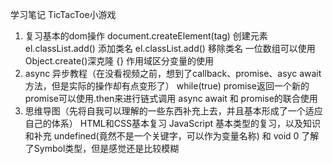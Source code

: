 学习笔记
TicTacToe小游戏
1. 复习基本的dom操作
    document.createElement(tag)  创建元素
    el.classList.add() 添加类名
    el.classList.add() 移除类名
    一位数组可以使用Object.create()深克隆
    {} 作用域区分变量的使用
2. async 异步教程（在没看视频之前，想到了callback、promise、asyc await方法，但是实际的操作却有点变形了）
    while(true)
    promise返回一个新的promise可以使用.then来进行链式调用
    async await 和 promise的联合使用
3. 思维导图（先将自我可以理解的一些东西补充上去，并且基本形成了一个适应自己的体系）
    HTML和CSS基本复习
    JavaScript 基本类型的复习，以及知识和补充
    undefined(竟然不是一个关键字，可以作为变量名称) 和 void 0
    了解了Symbol类型，但是感觉还是比较模糊
    
